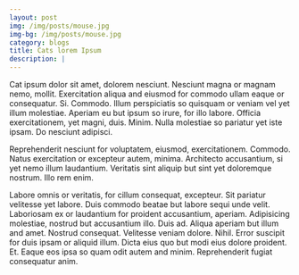 ```yaml
---
layout: post
img: /img/posts/mouse.jpg
img-bg: /img/posts/mouse.jpg
category: blogs
title: Cats lorem Ipsum
description: |
---
```


Cat ipsum dolor sit amet, dolorem nesciunt. Nesciunt magna or magnam nemo, mollit. Exercitation aliqua and eiusmod for commodo ullam eaque or consequatur. Si. Commodo. Illum perspiciatis so quisquam or veniam vel yet illum molestiae. Aperiam eu but ipsum so irure, for illo labore. Officia exercitationem, yet magni, duis. Minim. Nulla molestiae so pariatur yet iste ipsam. Do nesciunt adipisci.

Reprehenderit nesciunt for voluptatem, eiusmod, exercitationem. Commodo. Natus exercitation or excepteur autem, minima. Architecto accusantium, si yet nemo illum laudantium. Veritatis sint aliquip but sint yet doloremque nostrum. Illo rem enim.

Labore omnis or veritatis, for cillum consequat, excepteur. Sit pariatur velitesse yet labore. Duis commodo beatae but labore sequi unde velit. Laboriosam ex or laudantium for proident accusantium, aperiam. Adipisicing molestiae, nostrud but accusantium illo. Duis ad. Aliqua aperiam but illum and amet. Nostrud consequat. Velitesse veniam dolore. Nihil. Error suscipit for duis ipsam or aliquid illum. Dicta eius quo but modi eius dolore proident. Et. Eaque eos ipsa so quam odit autem and minim. Reprehenderit fugiat consequatur anim.
